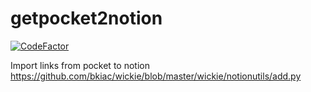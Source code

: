 # getpocket2notion

[![CodeFactor](https://www.codefactor.io/repository/github/davethe/getpocket2notion/badge)](https://www.codefactor.io/repository/github/davethe/getpocket2notion)

Import links from pocket to notion
https://github.com/bkiac/wickie/blob/master/wickie/notionutils/add.py

